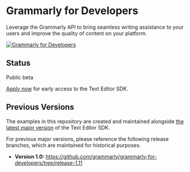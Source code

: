 # Grammarly for Developers

Leverage the Grammarly API to bring seamless writing assistance to your users and improve the quality of content on your platform.

[![Grammarly for Developers](https://developer.grammarly.com/opengraph.v2.png)](https://developer.grammarly.com)

## Status

Public beta

[Apply now](https://developer.grammarly.com) for early access to the Text Editor SDK.

## Previous Versions
The examples in this repository are created and maintained alongside [the latest major version](https://developer.grammarly.com/docs/changelog/) of the Text Editor SDK. 

For previous major versions, please reference the following release branches, which are maintained for historical purposes.

* **Version 1.0:** https://github.com/grammarly/grammarly-for-developers/tree/release-1.11
